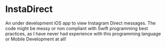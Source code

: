 # InstaDirect
An under development iOS app to view Instagram Direct messages.
The code might be messy or non compliant with Swift programming best practices, as I have never had experience with this programming language or Mobile Development at all!
